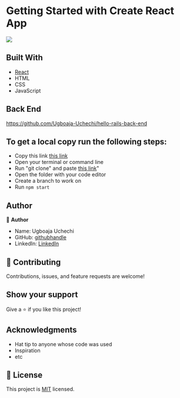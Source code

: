 # Getting Started with Create React App

![](https://img.shields.io/badge/Microverse-blueviolet)

## Built With

- [React](https://reactjs.org/)
- HTML
- CSS
- JavaScript

## Back End
https://github.com/Ugboaja-Uchechi/hello-rails-back-end

## To get a local copy run the following steps:
- Copy this link [this link](https://github.com/Ugboaja-Uchechi/hello-react-front-end.git)
- Open your terminal or command line
- Run "git clone" and paste [this link](https://github.com/Ugboaja-Uchechihello-react-front-end.git)"
- Open the folder with your code editor
- Create a branch to work on
- Run `npm start`

## Author

👤 **Author**

- Name: Ugboaja Uchechi
- GitHub: [githubhandle](https://github.com/Ugboaja-Uchechi)
- LinkedIn: [LinkedIn](https://www.linkedin.com/in/stephanie-ugboaja-930a2a216/)

## 🤝 Contributing

Contributions, issues, and feature requests are welcome!

## Show your support

Give a ⭐️ if you like this project!

## Acknowledgments

- Hat tip to anyone whose code was used
- Inspiration
- etc

## 📝 License

This project is [MIT](./MIT.md) licensed.
